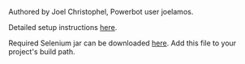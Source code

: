 Authored by Joel Christophel, Powerbot user joelamos. <br/>

Detailed setup instructions <a href=http://www.powerbot.org/community/topic/1079099-runescape-account-generator-by-joelamos/>here</a>. <br/> 

Required Selenium jar can be downloaded <a href=https://selenium.googlecode.com/files/selenium-server-standalone-2.39.0.jar>here</a>. Add this file to your project's build path. <br/>
